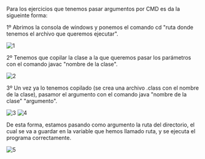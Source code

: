 Para los ejercicios que tenemos pasar argumentos por CMD es da la sigueinte forma:

1º Abrimos la consola de windows y ponemos el comando cd "ruta donde tenemos el archivo que queremos ejecutar".

![1](https://user-images.githubusercontent.com/109173268/180196807-19cd8424-0a2c-4598-b10e-3d82b0771270.jpg)

2º Tenemos que copilar la clase a la que queremos pasar los parámetros con el comando javac "nombre de la clase".
	
![2](https://user-images.githubusercontent.com/109173268/180196812-b8480464-fd07-4285-82a4-c52c8b141348.jpg)

3º Un vez ya lo tenemos copilado (se crea una archivo .class con el nombre de la clase), pasamor el argumento con el comando java "nombre de la clase" "argumento".
	
![3](https://user-images.githubusercontent.com/109173268/180196815-2c374c93-0cbe-41dd-b3a9-67b4a7d6cffe.jpg)
![4](https://user-images.githubusercontent.com/109173268/180196817-e324d1b2-67a0-4c9b-bc41-e506a8435ddc.jpg)

De esta forma, estamos pasando como argumento la ruta del directorio, el cual se va a guardar en la variable que hemos llamado ruta, y se ejecuta el programa correctamente.

![5](https://user-images.githubusercontent.com/109173268/180196818-d0bf6605-1d8a-4766-96e3-11d24352349c.jpg)
